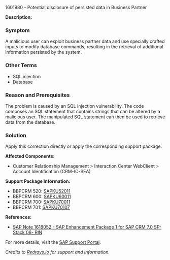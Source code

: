 1601980 - Potential disclosure of persisted data in Business Partner

**Description:**

### Symptom
A malicious user can exploit business partner data and use specially crafted inputs to modify database commands, resulting in the retrieval of additional information persisted by the system.

### Other Terms
- SQL injection
- Database

### Reason and Prerequisites
The problem is caused by an SQL injection vulnerability. The code composes an SQL statement that contains strings that can be altered by a malicious user. The manipulated SQL statement can then be used to retrieve data from the database.

### Solution
Apply this correction directly or apply the corresponding support package.

**Affected Components:**
- Customer Relationship Management > Interaction Center WebClient > Account Identification (CRM-IC-SEA)

**Support Package Information:**
- BBPCRM 520: [SAPKU52011](https://me.sap.com/supportpackage/SAPKU52011)
- BBPCRM 600: [SAPKU60011](https://me.sap.com/supportpackage/SAPKU60011)
- BBPCRM 700: [SAPKU70011](https://me.sap.com/supportpackage/SAPKU70011)
- BBPCRM 701: [SAPKU70107](https://me.sap.com/supportpackage/SAPKU70107)

**References:**
- [SAP Note 1618052 - SAP Enhancement Package 1 for SAP CRM 7.0 SP-Stack 06- RIN](https://me.sap.com/notes/1618052)

For more details, visit the [SAP Support Portal](https://me.sap.com/notes/0001601980).

*Credits to [Redrays.io](https://redrays.io) for support and information.*